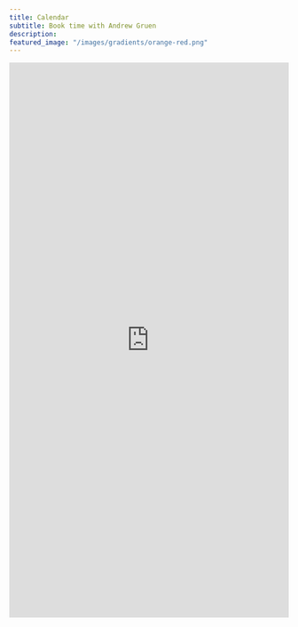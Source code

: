 ```yaml
---
title: Calendar
subtitle: Book time with Andrew Gruen
description: 
featured_image: "/images/gradients/orange-red.png"
---
```


<iframe src='https://calendly.com/ag-wp/30min' width='100%' height=1000px scrolling='no' style='border:0'></iframe>